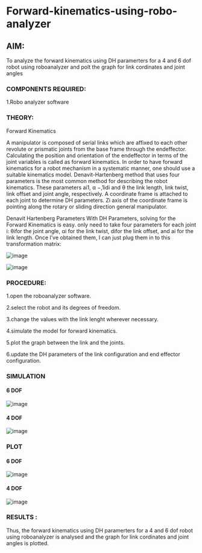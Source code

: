 # Forward-kinematics-using-robo-analyzer

## AIM: 
To analyze the forward kinematics using DH paramerters for a 4 and 6 dof robot using roboanalyzer and polt the graph for link cordinates and joint angles
### COMPONENTS REQUIRED:
1.Robo analyzer software  


### THEORY: 
  
Forward Kinematics

A manipulator is composed of serial links which are affixed to each other revolute or prismatic joints from the base frame through the endeffector. 
Calculating the position and orientation of the endeffector in terms of the joint variables is called as forward kinematics. 
In order to have forward kinematics for a robot mechanism in a systematic manner, one should use a suitable kinematics model. 
Denavit-Hartenberg method that uses four parameters is the most common method for describing the robot kinematics. 
These parameters ai1, α −,1idi and θ the link length, link twist, link offset and joint angle, respectively. 
A coordinate frame is attached to each joint to determine DH parameters. Zi axis of the coordinate frame is pointing along the rotary or sliding direction general manipulator.

Denavit Hartenberg Parameters
With DH Parameters, solving for the Forward Kinematics is easy.  only need to take four parameters for each joint 
i: θifor the joint angle, 
αi for the link twist, 
difor the link offset, and 
ai for the link length. Once I’ve obtained them, I can just plug them in to this transformation matrix:


![image](https://user-images.githubusercontent.com/36288975/170172719-ed7befc9-2894-4344-bfd5-be831bb05308.png)

 ![image](https://user-images.githubusercontent.com/36288975/170172766-b8aeb788-7fd7-4de7-b340-f04656707ebd.png)

### PROCEDURE:

1.open the roboanalyzer software.

2.select the robot and its degrees of freedom.

3.change the values with the link lenght wherever necessary.

4.simulate the model for forward kinematics.

5.plot the graph between the link and the joints.

6.update the DH parameters of the link configuration and end effector configuration.

### SIMULATION 
#### 6 DOF
 ![image](https://user-images.githubusercontent.com/75235167/199652215-9f09686d-f26d-4311-a244-063763bea834.png)
 
#### 4 DOF
![image](https://user-images.githubusercontent.com/75235554/199653810-722e82e3-d0f6-430c-ad57-5b94a3451eae.png)

 ### PLOT 
 #### 6 DOF
 ![image](https://user-images.githubusercontent.com/75235167/199652288-2cb387dd-449f-4eed-a8ae-b1f4371478b6.png)
 
 #### 4 DOF
 ![image](https://user-images.githubusercontent.com/75235554/199653876-21e89d69-8655-4439-ade0-bdcfc8c54b1d.png)

### RESULTS :  
Thus, the forward kinematics using DH paramerters for a 4 and 6 dof robot using roboanalyzer is analysed and the graph for link cordinates and joint angles is plotted.
